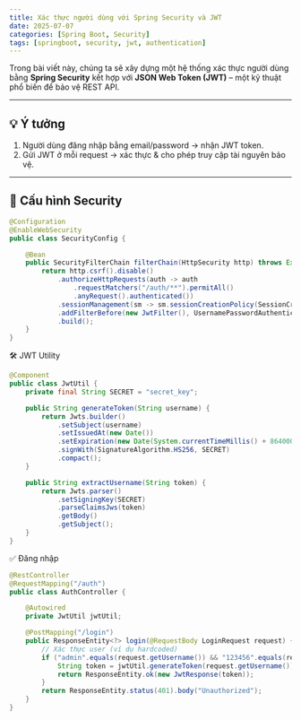 ```yaml
---
title: Xác thực người dùng với Spring Security và JWT
date: 2025-07-07
categories: [Spring Boot, Security]
tags: [springboot, security, jwt, authentication]
---
```


Trong bài viết này, chúng ta sẽ xây dựng một hệ thống xác thực người dùng bằng **Spring Security** kết hợp với **JSON Web Token (JWT)** – một kỹ thuật phổ biến để bảo vệ REST API.

---

## 💡 Ý tưởng

1. Người dùng đăng nhập bằng email/password → nhận JWT token.  
2. Gửi JWT ở mỗi request → xác thực & cho phép truy cập tài nguyên bảo vệ.

---

## 🔐 Cấu hình Security

```java
@Configuration
@EnableWebSecurity
public class SecurityConfig {

    @Bean
    public SecurityFilterChain filterChain(HttpSecurity http) throws Exception {
        return http.csrf().disable()
            .authorizeHttpRequests(auth -> auth
                .requestMatchers("/auth/**").permitAll()
                .anyRequest().authenticated())
            .sessionManagement(sm -> sm.sessionCreationPolicy(SessionCreationPolicy.STATELESS))
            .addFilterBefore(new JwtFilter(), UsernamePasswordAuthenticationFilter.class)
            .build();
    }
}
```
🛠️ JWT Utility
```java
@Component
public class JwtUtil {
    private final String SECRET = "secret_key";

    public String generateToken(String username) {
        return Jwts.builder()
            .setSubject(username)
            .setIssuedAt(new Date())
            .setExpiration(new Date(System.currentTimeMillis() + 86400000)) // 1 ngày
            .signWith(SignatureAlgorithm.HS256, SECRET)
            .compact();
    }

    public String extractUsername(String token) {
        return Jwts.parser()
            .setSigningKey(SECRET)
            .parseClaimsJws(token)
            .getBody()
            .getSubject();
    }
}
```
✅ Đăng nhập
```java
@RestController
@RequestMapping("/auth")
public class AuthController {

    @Autowired
    private JwtUtil jwtUtil;

    @PostMapping("/login")
    public ResponseEntity<?> login(@RequestBody LoginRequest request) {
        // Xác thực user (ví dụ hardcoded)
        if ("admin".equals(request.getUsername()) && "123456".equals(request.getPassword())) {
            String token = jwtUtil.generateToken(request.getUsername());
            return ResponseEntity.ok(new JwtResponse(token));
        }
        return ResponseEntity.status(401).body("Unauthorized");
    }
}
```

